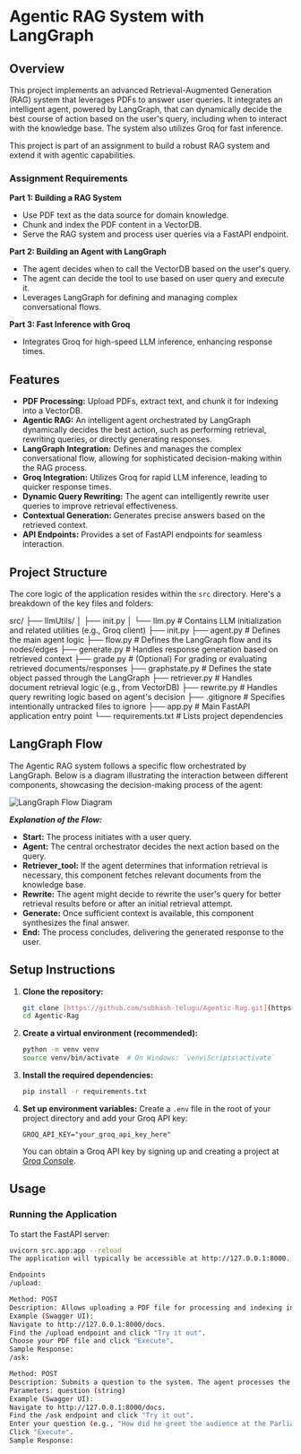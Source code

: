 # Agentic RAG System with LangGraph

## Overview

This project implements an advanced Retrieval-Augmented Generation (RAG) system that leverages PDFs to answer user queries. It integrates an intelligent agent, powered by LangGraph, that can dynamically decide the best course of action based on the user's query, including when to interact with the knowledge base. The system also utilizes Groq for fast inference.

This project is part of an assignment to build a robust RAG system and extend it with agentic capabilities.

### Assignment Requirements

**Part 1: Building a RAG System**
* Use PDF text as the data source for domain knowledge.
* Chunk and index the PDF content in a VectorDB.
* Serve the RAG system and process user queries via a FastAPI endpoint.

**Part 2: Building an Agent with LangGraph**
* The agent decides when to call the VectorDB based on the user's query.
* The agent can decide the tool to use based on user query and execute it.
* Leverages LangGraph for defining and managing complex conversational flows.

**Part 3: Fast Inference with Groq**
* Integrates Groq for high-speed LLM inference, enhancing response times.

## Features

* **PDF Processing:** Upload PDFs, extract text, and chunk it for indexing into a VectorDB.
* **Agentic RAG:** An intelligent agent orchestrated by LangGraph dynamically decides the best action, such as performing retrieval, rewriting queries, or directly generating responses.
* **LangGraph Integration:** Defines and manages the complex conversational flow, allowing for sophisticated decision-making within the RAG process.
* **Groq Integration:** Utilizes Groq for rapid LLM inference, leading to quicker response times.
* **Dynamic Query Rewriting:** The agent can intelligently rewrite user queries to improve retrieval effectiveness.
* **Contextual Generation:** Generates precise answers based on the retrieved context.
* **API Endpoints:** Provides a set of FastAPI endpoints for seamless interaction.

## Project Structure

The core logic of the application resides within the `src` directory. Here's a breakdown of the key files and folders:

src/
├── llmUtils/
│   ├── init.py
│   └── llm.py            # Contains LLM initialization and related utilities (e.g., Groq client)
├── init.py
├── agent.py              # Defines the main agent logic
├── flow.py               # Defines the LangGraph flow and its nodes/edges
├── generate.py           # Handles response generation based on retrieved context
├── grade.py              # (Optional) For grading or evaluating retrieved documents/responses
├── graphstate.py         # Defines the state object passed through the LangGraph
├── retriever.py          # Handles document retrieval logic (e.g., from VectorDB)
├── rewrite.py            # Handles query rewriting logic based on agent's decision
├── .gitignore            # Specifies intentionally untracked files to ignore
├── app.py                # Main FastAPI application entry point
└── requirements.txt      # Lists project dependencies


## LangGraph Flow

The Agentic RAG system follows a specific flow orchestrated by LangGraph. Below is a diagram illustrating the interaction between different components, showcasing the decision-making process of the agent:

![LangGraph Flow Diagram](image_20d1aa.png)

**_Explanation of the Flow:_**
* **Start:** The process initiates with a user query.
* **Agent:** The central orchestrator decides the next action based on the query.
* **Retriever_tool:** If the agent determines that information retrieval is necessary, this component fetches relevant documents from the knowledge base.
* **Rewrite:** The agent might decide to rewrite the user's query for better retrieval results before or after an initial retrieval attempt.
* **Generate:** Once sufficient context is available, this component synthesizes the final answer.
* **End:** The process concludes, delivering the generated response to the user.

## Setup Instructions

1.  **Clone the repository:**
    ```bash
    git clone [https://github.com/subhash-telugu/Agentic-Rag.git](https://github.com/subhash-telugu/Agentic-Rag.git)
    cd Agentic-Rag
    ```

2.  **Create a virtual environment (recommended):**
    ```bash
    python -m venv venv
    source venv/bin/activate  # On Windows: `venv\Scripts\activate`
    ```

3.  **Install the required dependencies:**
    ```bash
    pip install -r requirements.txt
    ```

4.  **Set up environment variables:**
    Create a `.env` file in the root of your project directory and add your Groq API key:
    ```
    GROQ_API_KEY="your_groq_api_key_here"
    ```
    You can obtain a Groq API key by signing up and creating a project at [Groq Console](https://console.groq.com/).

## Usage

### Running the Application

To start the FastAPI server:

```bash
uvicorn src.app:app --reload
The application will typically be accessible at http://127.0.0.1:8000. You can interact with the API endpoints via a tool like Postman or through the automatically generated Swagger UI available at http://127.0.0.1:8000/docs.

Endpoints
/upload:

Method: POST
Description: Allows uploading a PDF file for processing and indexing into the VectorDB.
Example (Swagger UI):
Navigate to http://127.0.0.1:8000/docs.
Find the /upload endpoint and click "Try it out".
Choose your PDF file and click "Execute".
Sample Response:
/ask:

Method: POST
Description: Submits a question to the system. The agent processes the query using the RAG flow, potentially involving retrieval and generation.
Parameters: question (string)
Example (Swagger UI):
Navigate to http://127.0.0.1:8000/docs.
Find the /ask endpoint and click "Try it out".
Enter your question (e.g., "How did he greet the audience at the Parliament?").
Click "Execute".
Sample Response:
